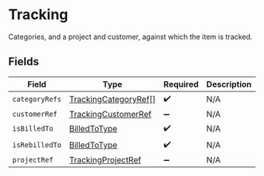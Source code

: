 # Tracking

Categories, and a project and customer, against which the item is tracked.


## Fields

| Field                                                               | Type                                                                | Required                                                            | Description                                                         |
| ------------------------------------------------------------------- | ------------------------------------------------------------------- | ------------------------------------------------------------------- | ------------------------------------------------------------------- |
| `categoryRefs`                                                      | [TrackingCategoryRef](../../models/shared/trackingcategoryref.md)[] | :heavy_check_mark:                                                  | N/A                                                                 |
| `customerRef`                                                       | [TrackingCustomerRef](../../models/shared/trackingcustomerref.md)   | :heavy_minus_sign:                                                  | N/A                                                                 |
| `isBilledTo`                                                        | [BilledToType](../../models/shared/billedtotype.md)                 | :heavy_check_mark:                                                  | N/A                                                                 |
| `isRebilledTo`                                                      | [BilledToType](../../models/shared/billedtotype.md)                 | :heavy_check_mark:                                                  | N/A                                                                 |
| `projectRef`                                                        | [TrackingProjectRef](../../models/shared/trackingprojectref.md)     | :heavy_minus_sign:                                                  | N/A                                                                 |